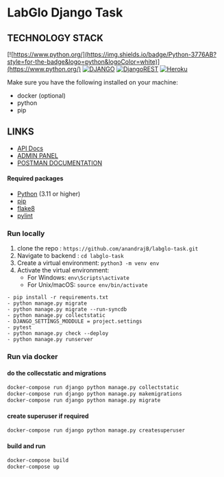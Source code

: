 
#  LabGlo Django Task


## TECHNOLOGY STACK
[![https://www.python.org/](https://img.shields.io/badge/Python-3776AB?style=for-the-badge&logo=python&logoColor=white)](https://www.python.org/)
[![DJANGO](https://img.shields.io/badge/Django-092E20?style=for-the-badge&logo=django&logoColor=white)](https://www.djangoproject.com/)
[![DjangoREST](https://img.shields.io/badge/DJANGO-REST-ff1709?style=for-the-badge&logo=django&logoColor=white&color=ff1709&labelColor=gray)](https://www.django-rest-framework.org/)
[![Heroku](https://img.shields.io/badge/heroku-%23430098.svg?style=for-the-badge&logo=heroku&logoColor=white)](https://heroku.com/)




Make sure you have the following installed on your machine:

- docker (optional)
- python
- pip


## LINKS 

- [API Docs](https://labglo-task.onrender.com/docs/redoc)
- [ADMIN PANEL](https://labglo-task.onrender.com/admin/)
- [POSTMAN DOCUMENTATION](https://documenter.getpostman.com/view/11858287/2sAYBUDs1U)


#### Required packages

- [Python](https://www.python.org/downloads/) (3.11 or higher)
- [pip](https://pip.pypa.io/en/stable/installation/)
- [flake8](https://pypi.org/project/flake8/)
- [pylint](https://pypi.org/project/pylint/)


### Run locally

1. clone the repo : `https://github.com/anandrajB/labglo-task.git`
2. Navigate to backend  : `cd labglo-task`
3. Create a virtual environment: `python3 -m venv env`
4. Activate the virtual environment:
   - For Windows: `env\Scripts\activate`
   - For Unix/macOS: `source env/bin/activate`

```
- pip install -r requirements.txt
- python manage.py migrate
- python manage.py migrate --run-syncdb
- python manage.py collectstatic
- DJANGO_SETTINGS_MODDULE = project.settings 
- pytest 
- python manage.py check --deploy
- python manage.py runserver
```
 
### Run via docker

#### do the collecstatic and migrations

```bash
docker-compose run django python manage.py collectstatic
docker-compose run django python manage.py makemigrations
docker-compose run django python manage.py migrate
```

#### create superuser if required

```bash
docker-compose run django python manage.py createsuperuser
```

#### build and run

```bash
docker-compose build
docker-compose up
```
